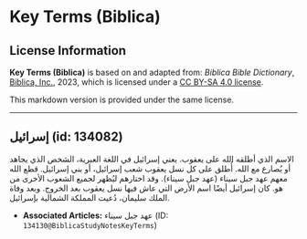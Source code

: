 # Key Terms (Biblica)

## License Information

**Key Terms (Biblica)** is based on and adapted from: _Biblica Bible Dictionary_, [Biblica, Inc.](https://www.biblica.com/), 2023, which is licensed under a [CC BY-SA 4.0 license](https://creativecommons.org/licenses/by-sa/4.0/legalcode.en).

This markdown version is provided under the same license.



--------------------------------

## إسرائيل (id: 134082)

الاسم الذي أطلقه الله على يعقوب. يعني إسرائيل في اللغة العبرية، الشخص الذي يجاهد أو يُصارع مع الله. أُطلق على كل نسل يعقوب شعب إسرائيل، أو بني إسرائيل. قطع الله معهم عهد جبل سيناء (عهد جبل سيناء). وقد اختارهم ليُظهر لجميع الشعوب الأخرى من هو. كان إسرائيل أيضًا اسم الأرض التي عاش فيها نسل يعقوب بعد الخروج. وبعد وفاة الملك سليمان، دُعيت المملكة الشمالية بإسرائيل.

* **Associated Articles:** عهد جبل سيناء (ID: `134130@BiblicaStudyNotesKeyTerms`)

